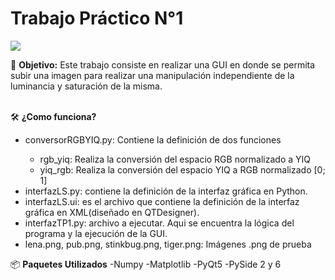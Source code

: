 <h1> Trabajo Práctico N°1 </h1>
<p align="left">
   <img src="https://img.shields.io/badge/Estado-Terminado-green">
   </p>
🎯 <b>Objetivo:</b> Este trabajo consiste en realizar una GUI en donde se permita subir una imagen para realizar una manipulación independiente de la luminancia y saturación de la misma.
<br></br>

🛠️ **¿Como funciona?**

<ul>
  <li>conversorRGBYIQ.py: Contiene la definición de dos funciones</li>
  <ul>
    <li>rgb_yiq: Realiza la conversión del espacio RGB normalizado a YIQ</li>
    <li>yiq_rgb: Realiza la conversión del espacio YIQ a RGB normalizado [0; 1]</li> 
  </ul>
  <li>interfazLS.py: contiene la definición de la interfaz gráfica en Python.</li>
  <li>interfazLS.ui: es el archivo que contiene la definición de la interfaz gráfica en XML(diseñado en QTDesigner).</li>
  <li>interfazTP1.py: archivo a ejecutar. Aqui se encuentra la lógica del programa y la ejecución de la GUI.</li>
  <li>lena.png, pub.png, stinkbug.png, tiger.png: Imágenes .png de prueba</li>
</ul>

📦 **Paquetes Utilizados**
   -Numpy
   -Matplotlib
   -PyQt5
   -PySide 2 y 6
